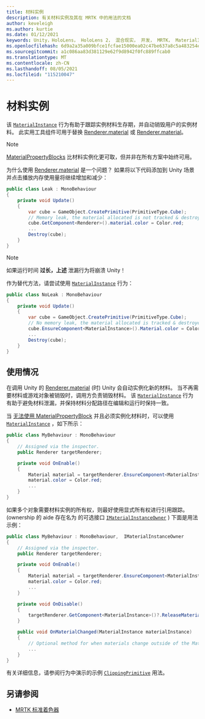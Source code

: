 ```yaml
---
title: 材料实例
description: 有关材料实例及其在 MRTK 中的用法的文档
author: keveleigh
ms.author: kurtie
ms.date: 01/12/2021
keywords: Unity，HoloLens， HoloLens 2， 混合现实， 开发， MRTK， MaterialInstance，
ms.openlocfilehash: 6d9a2a35a009bfce1fcfae15000ea02c47be637a8c5a483254ea30d9948922e5
ms.sourcegitcommit: a1c086aa83d381129e62f9d8942f0fc889ffcab0
ms.translationtype: MT
ms.contentlocale: zh-CN
ms.lasthandoff: 08/05/2021
ms.locfileid: "115210047"
---
```

# <a name="material-instance"></a>材料实例

该 [`MaterialInstance`](xref:Microsoft.MixedReality.Toolkit.Rendering.MaterialInstance) 行为有助于跟踪实例材料生存期，并自动销毁用户的实例材料。 此实用工具组件可用于替换 [Renderer.material](https://docs.unity3d.com/ScriptReference/Renderer-material.html) 或 [Renderer.material](https://docs.unity3d.com/ScriptReference/Renderer-materials.html)。

> [!NOTE]
> [MaterialPropertyBlocks](https://docs.unity3d.com/ScriptReference/MaterialPropertyBlock.html) 比材料实例化更可取，但并非在所有方案中始终可用。

为什么使用 [Renderer.material](https://docs.unity3d.com/ScriptReference/Renderer-material.html) 是一个问题？ 如果将以下代码添加到 Unity 场景并点击播放内存使用量将继续增加和减少：

```c#
public class Leak : MonoBehaviour
{
    private void Update()
    {
        var cube = GameObject.CreatePrimitive(PrimitiveType.Cube);
        // Memory leak, the material allocated is not tracked & destroyed.
        cube.GetComponent<Renderer>().material.color = Color.red;
        ...
        Destroy(cube);
    }
}
```

> [!NOTE]
> 如果运行时间 **过长，上述** 泄漏行为将崩溃 Unity！

作为替代方法，请尝试使用 [`MaterialInstance`](xref:Microsoft.MixedReality.Toolkit.Rendering.MaterialInstance) 行为：

```c#
public class NoLeak : MonoBehaviour
{
    private void Update()
    {
        var cube = GameObject.CreatePrimitive(PrimitiveType.Cube);
        // No memory leak, the material allocated is tracked & destroyed by MaterialInstance.
        cube.EnsureComponent<MaterialInstance>().Material.color = Color.red;
        ...
        Destroy(cube);
    }
}
```

## <a name="usage"></a>使用情况

在调用 Unity 的 [Renderer.material](https://docs.unity3d.com/ScriptReference/Renderer-material.html) (时) Unity 会自动实例化新的材料。 当不再需要材料或游戏对象被销毁时，调用方负责销毁材料。 该 [`MaterialInstance`](xref:Microsoft.MixedReality.Toolkit.Rendering.MaterialInstance) 行为有助于避免材料泄漏，并保持材料分配路径在编辑和运行时保持一致。

当 [无法使用 MaterialPropertyBlock](https://docs.unity3d.com/ScriptReference/MaterialPropertyBlock.html) 并且必须实例化材料时，可以使用 [`MaterialInstance`](xref:Microsoft.MixedReality.Toolkit.Rendering.MaterialInstance) ，如下所示：

```c#
public class MyBehaviour : MonoBehaviour
{
    // Assigned via the inspector.
    public Renderer targetRenderer;

    private void OnEnable()
    {
        Material material = targetRenderer.EnsureComponent<MaterialInstance>().Material;
        material.color = Color.red;
        ...
    }
}
```

如果多个对象需要材料实例的所有权，则最好使用显式所有权进行引用跟踪。  (ownership 的 aide 存在名为 的可选接口 [`IMaterialInstanceOwner`](xref:Microsoft.MixedReality.Toolkit.Rendering.IMaterialInstanceOwner) ) 下面是用法示例：

```c#
public class MyBehaviour : MonoBehaviour,  IMaterialInstanceOwner
{
    // Assigned via the inspector.
    public Renderer targetRenderer;

    private void OnEnable()
    {
        Material material = targetRenderer.EnsureComponent<MaterialInstance>().AcquireMaterial(this);
        material.color = Color.red;
        ...
    }

    private void OnDisable()
    {
        targetRenderer.GetComponent<MaterialInstance>()?.ReleaseMaterial(this)
    }

    public void OnMaterialChanged(MaterialInstance materialInstance)
    {
        // Optional method for when materials change outside of the MaterialInstance.
        ...
    }
}
```

有关详细信息，请参阅行为中演示的示例 [`ClippingPrimitive`](xref:Microsoft.MixedReality.Toolkit.Utilities.ClippingPrimitive) 用法。

## <a name="see-also"></a>另请参阅

* [MRTK 标准着色器](mrtk-standard-shader.md)
